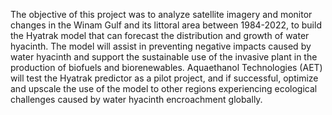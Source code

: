 The objective of this project was to analyze satellite imagery and monitor changes in the Winam Gulf and its littoral area between 1984-2022, to build the Hyatrak model that can forecast the distribution and growth of water hyacinth. The model will assist in preventing negative impacts caused by water hyacinth and support the sustainable use of the invasive plant in the production of biofuels and biorenewables. Aquaethanol Technologies (AET) will test the Hyatrak predictor as a pilot project, and if successful, optimize and upscale the use of the model to other regions experiencing ecological challenges caused by water hyacinth encroachment globally.
